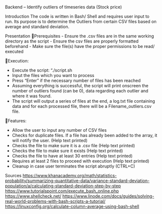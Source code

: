 Backend – Identify outliers of timeseries data (Stock price)



Introduction
The code is written in Bash/ Shell and requires user input to run. Its purpose is to determine the Outliers from certain CSV files based on average and standard deviation.

Presentation
Prerequisites
	- Ensure the .csv files are in the same working directory as the script
	- Ensure the csv files are properly formatted beforehand
	- Make sure the file(s) have the proper permissions to be read/ executed


Execution:
- Execute the script: “./script.sh
- Input the files which you want to process
- Press “Enter” if the necessary number of files has been reached
- Assuming everything is successful, the script will print onscreen the number 	of outliers found (can be 0), data regarding each outlier and where it was 	found.
- The script will output a series of files at the end, a log.txt file containing data and for each processed file, there will be a Filename_outliers.csv file.

Features:

- Allow the user to input any number of CSV files
- Checks for duplicate files. If a file has already been added to the array, it will 	notify the user. (Help text printed)
- Checks the file to make sure it is a .csv file (Help text printed)
- Checks the file to make sure it exists (Help text printed)
- Checks the file to have at least 30 entries (Help text printed)
- Requires at least 2 files to proceed with execution (Help text printed)
- Cleanup in case user terminates the script abruptly (CTRL+C)


Sources
https://www.khanacademy.org/math/statistics-probability/summarizing-quantitative-data/variance-standard-deviation-population/a/calculating-standard-deviation-step-by-step
https://www.tutorialspoint.com/execute_bash_online.php
https://www.shellcheck.net/
https://www.linode.com/docs/guides/solving-real-world-problems-with-bash-scripts-a-tutorial/
https://linuxconfig.org/calculate-column-average-using-bash-shell


